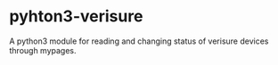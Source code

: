# pyhton3-verisure
A python3 module for reading and changing status of verisure devices through mypages. 

